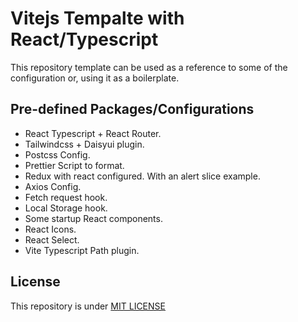 # Vitejs Tempalte with React/Typescript

This repository template can be used as a reference to some of the configuration or, using it as a boilerplate.

## Pre-defined Packages/Configurations

- React Typescript + React Router.
- Tailwindcss + Daisyui plugin.
- Postcss Config.
- Prettier Script to format.
- Redux with react configured. With an alert slice example.
- Axios Config.
- Fetch request hook.
- Local Storage hook.
- Some startup React components.
- React Icons.
- React Select.
- Vite Typescript Path plugin.

## License

This repository is under [MIT LICENSE](LICENSE)
